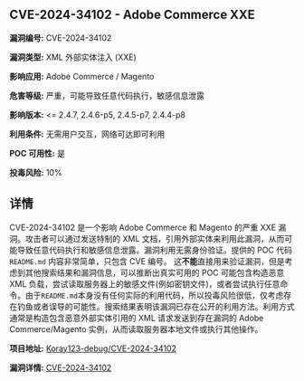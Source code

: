 ## CVE-2024-34102 - Adobe Commerce XXE

**漏洞编号:** CVE-2024-34102

**漏洞类型:** XML 外部实体注入 (XXE)

**影响应用:** Adobe Commerce / Magento

**危害等级:** 严重，可能导致任意代码执行，敏感信息泄露

**影响版本:** <= 2.4.7, 2.4.6-p5, 2.4.5-p7, 2.4.4-p8

**利用条件:** 无需用户交互，网络可达即可利用

**POC 可用性:** 是

**投毒风险:** 10%

## 详情

CVE-2024-34102 是一个影响 Adobe Commerce 和 Magento 的严重 XXE 漏洞。攻击者可以通过发送特制的 XML 文档，引用外部实体来利用此漏洞，从而可能导致任意代码执行和敏感信息泄露。漏洞利用无需身份验证。提供的 POC 代码 `README.md` 内容非常简单，只包含 CVE 编号。  这**不能**直接用来验证漏洞，但是考虑到其他搜索结果和漏洞信息，可以推断出真实可用的 POC 可能包含构造恶意 XML 负载，尝试读取服务器上的敏感文件(例如密钥文件)，或者尝试执行任意命令。由于`README.md`本身没有任何实际的利用代码，所以投毒风险很低，仅考虑存在钓鱼或者误导的可能性。搜索结果表明该漏洞已存在公开的利用方法。利用方式通常是构造包含恶意外部实体引用的 XML 请求发送到存在漏洞的 Adobe Commerce/Magento 实例，从而读取服务器本地文件或执行其他操作。

**项目地址:** [Koray123-debug/CVE-2024-34102](https://github.com/Koray123-debug/CVE-2024-34102)

**漏洞详情:** [CVE-2024-34102](https://nvd.nist.gov/vuln/detail/CVE-2024-34102)